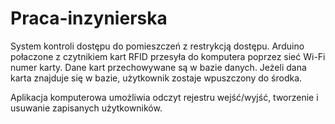 # Praca-inzynierska
System kontroli dostępu do pomieszczeń z restrykcją dostępu.
Arduino połaczone z czytnikiem kart RFID przesyła do komputera poprzez sieć Wi-Fi numer karty.
Dane kart przechowywane są w bazie danych.
Jeżeli dana karta znajduje się w bazie, użytkownik zostaje wpuszczony do środka.

Aplikacja komputerowa umożliwia odczyt rejestru wejść/wyjść, tworzenie i usuwanie zapisanych użytkowników.
